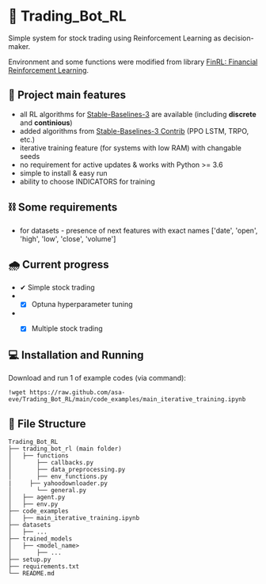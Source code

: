 # 🤖 Trading_Bot_RL

Simple system for stock trading using Reinforcement Learning as decision-maker. 

Environment and some functions were modified from library [FinRL: Financial Reinforcement Learning](https://github.com/AI4Finance-Foundation/FinRL). 

## 🦾 **Project main features**
- all RL algorithms for [Stable-Baselines-3](https://stable-baselines3.readthedocs.io/en/master/) are available (including **discrete** and **continious**)
- added algorithms from [Stable-Baselines-3 Contrib](https://github.com/Stable-Baselines-Team/stable-baselines3-contrib) (PPO LSTM, TRPO, etc.) 
- iterative training feature (for systems with low RAM) with changable seeds
- no requirement for active updates & works with Python >= 3.6
- simple to install & easy run
- ability to choose INDICATORS for training

## ⛓ **Some requirements**
- for datasets - presence of next features with exact names ['date', 'open', 'high', 'low', 'close', 'volume']

## 🌧 **Current progress**
- ✔ Simple stock trading 
- - [x] Optuna hyperparameter tuning
- - [x] Multiple stock trading


## 💻 Installation and Running 
Download and run 1 of example codes (via command):
```
!wget https://raw.github.com/asa-eve/Trading_Bot_RL/main/code_examples/main_iterative_training.ipynb
```

## 📃 File Structure
```
Trading_Bot_RL
├── trading_bot_rl (main folder)
│   ├── functions
│   	├── callbacks.py
│   	├── data_preprocessing.py
│   	├── env_functions.py
|     ├── yahoodownloader.py
│   	└── general.py
│   ├── agent.py
│   ├── env.py
├── code_examples
│   ├── main_iterative_training.ipynb
├── datasets
│   ├── ...
├── trained_models
│   ├── <model_name>
│   	├── ... 
├── setup.py
├── requirements.txt
└── README.md
```
